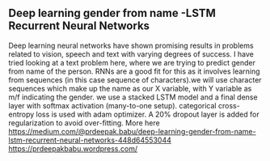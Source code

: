 Deep learning gender from name -LSTM Recurrent Neural Networks
------------------------------------------------------------
Deep learning neural networks have shown promising results in problems related to vision, speech and text with varying degrees of success. I have tried looking at a text problem here, where we are trying to predict gender from name of the person. RNNs are a good fit for this as it involves learning from sequences (in this case sequence of characters).we will use character sequences which make up the name as our X variable, with Y variable as m/f indicating the gender. we use a stacked LSTM model and a final dense layer with softmax activation (many-to-one setup). categorical cross-entropy loss is used with adam optimizer. A 20% dropout layer is added for regularization to avoid over-fitting.
More here 
https://medium.com/@prdeepak.babu/deep-learning-gender-from-name-lstm-recurrent-neural-networks-448d64553044 <br>
https://prdeepakbabu.wordpress.com/
